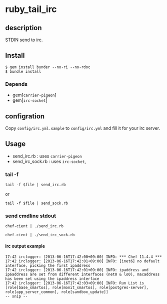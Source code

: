 # ruby_tail_irc

## description

STDIN send to irc.


## Install

```
$ gem install bunder --no-ri --no-rdoc
$ bundle install
```

### Depends 

- gem[`carrier-pigeon`]
- gem[`irc-socket`]

## configration

Copy `config/irc.yml.sample`  to `config/irc.yml` and fill it for your irc server.


## Usage

- send_irc.rb :  uses `carrier-pigeon`
- send_irc_sock.rb : uses `irc-socket`, 

### tail -f

`tail -f $file | send_irc.rb`

or 

`tail -f $file | send_sock.rb`

### send cmdline stdout

`chef-cient | ./send_irc.rb`

`chef-cient | ./send_irc_sock.rb`

#### irc output example

```
17:42 irclogger: [2013-06-16T17:42:00+09:00] INFO: *** Chef 11.4.4 ***
17:42 irclogger: [2013-06-16T17:42:01+09:00] INFO: [inet6] no default interface, picking the first ipaddress
17:42 irclogger: [2013-06-16T17:42:01+09:00] INFO: ipaddress and ip6address are set from different interfaces (net0 & lo0), macaddress has been set using the ipaddress interface
17:42 irclogger: [2013-06-16T17:42:03+09:00] INFO: Run List is [role[base_smartos], role[monit_smartos], role[postgres-server], role[app_server_common], role[sandbox_update]]
-- snip --
```